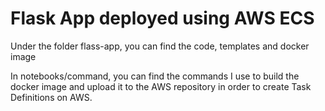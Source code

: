# Flask App deployed using AWS ECS

Under the folder flass-app, you can find the code, templates and docker image

In notebooks/command, you can find the commands I use to build the docker image and upload it to the AWS repository in order to create Task Definitions on AWS.

